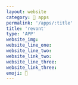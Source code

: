 ```yaml
---
layout: website
category: 🏬 apps
permalink: '/apps/:title'
title: 'revont'
type: 'APP'
website_img: 
website_line_one:
website_line_two: 
website_link_two: 
website_line_three: 
website_link_three: 
emoji: 🦊
---
```



